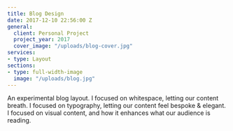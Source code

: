 ```yaml
---
title: Blog Design
date: 2017-12-10 22:56:00 Z
general:
  client: Personal Project
  project_year: 2017
  cover_image: "/uploads/blog-cover.jpg"
services:
- type: Layout
sections:
- type: full-width-image
  image: "/uploads/blog.jpg"
---
```


An experimental blog layout. I focused on whitespace, letting our content breath. I focused on typography, letting our content feel bespoke & elegant. I focused on visual content, and how it enhances what our audience is reading.